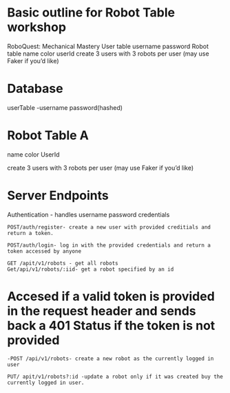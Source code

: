 # Basic outline for Robot Table workshop 

RoboQuest: Mechanical Mastery
User table
username
password
Robot table
name
color
userId
create 3 users with 3 robots per user (may use Faker if you’d like)


# Database
userTable 
-username
password(hashed)

# Robot Table A
name 
color 
UserId 

create 3 users with 3 robots per user (may use Faker if you’d like)

# Server Endpoints 
Authentication - handles username password credentials
	
	POST/auth/register- create a new user with provided creditials and return a token. 

	POST/auth/login- log in with the provided credentials and return a token accessed by anyone 

	GET /apit/v1/robots - get all robots
	Get/api/v1/robots/:iid- get a robot specified by an id

# Accesed if a valid token is provided in the request  header and sends back a 401 Status if the token is not provided 

	-POST /api/v1/robots- create a new robot as the currently logged in user 

	PUT/ apit/v1/robots?:id -update a robot only if it was created buy the currently logged in user. 